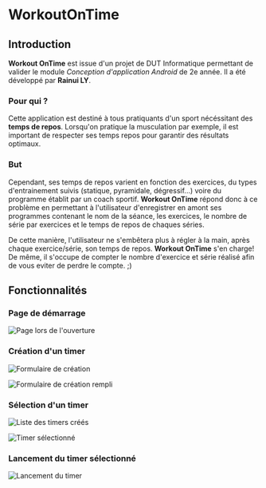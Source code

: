 # WorkoutOnTime

## Introduction

**Workout OnTime** est issue d'un projet de DUT Informatique permettant de valider le module *Conception d'application Android* de 2e année. Il a été développé par __Rainui LY__.

### Pour qui ?

Cette application est destiné à tous pratiquants d'un sport nécéssitant des **temps de repos**. Lorsqu'on pratique la musculation par exemple, il est important de respecter ses temps repos pour garantir des résultats optimaux. 

### But

Cependant, ses temps de repos varient en fonction des exercices, du types d'entrainement suivis (statique, pyramidale, dégressif...) voire du programme établit par un coach sportif. **Workout OnTime** répond donc à ce problème en permettant à l'utilisateur d'enregistrer en amont ses programmes contenant le nom de la séance, les exercices, le nombre de série par exercices et le temps de repos de chaques séries.

De cette manière, l'utilisateur ne s'embêtera plus à régler à la main, après chaque exercice/série, son temps de repos. **Workout OnTime** s'en charge! De même, il s'occupe de compter le nombre d'exercice et série réalisé afin de vous eviter de perdre le compte. ;)

## Fonctionnalités

### Page de démarrage

![Page lors de l'ouverture](screenshots/page-accueil.jpg)

### Création d'un timer

![Formulaire de création](screenshots/create-timer.jpg)

![Formulaire de création rempli](screenshots/chargement-timer-filled.jpg)

### Sélection d'un timer

![Liste des timers créés](screenshots/chargement-timers.jpg)

![Timer sélectionné](screenshots/bras-charge.jpg)

### Lancement du timer sélectionné

![Lancement du timer](screenshots/start-bras-timer.jpg)





